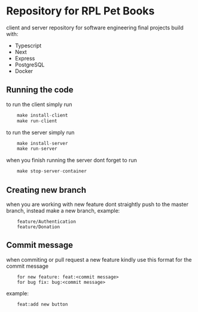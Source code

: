 # Repository for RPL Pet Books

client and server repository for software engineering final projects build with:

- Typescript
- Next
- Express
- PostgreSQL
- Docker

## Running the code

to run the client simply run

```javascript
    make install-client
    make run-client
```

to run the server simply run

```javascript
    make install-server
    make run-server
```

when you finish running the server dont forget to run

```javascript
    make stop-server-container
```

## Creating new branch

when you are working with new feature dont straightly push to the master branch, instead make a new branch, example:

```
    feature/Authentication
    feature/Donation
```

## Commit message

when commiting or pull request a new feature kindly use this format for the commit message

```
    for new feature: feat:<commit message>
    for bug fix: bug:<commit message>
```

example:

```
    feat:add new button
```
